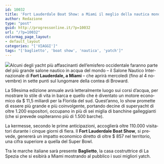```yaml
---
id: 10032
title: 'Fort Lauderdale Boat Show: a Miami il meglio della nautica mondiale'
author: Redazione
type: "post"
guid: http://progressonline.it/?p=10032
url: "/?p=10032"
colormag_page_layout:
- default_layout
categories: "['VIAGGI']"
tags: "['baglietto', 'boat show', 'nautica', 'yatch']"
---
```


<span lang="it">![](https://progressonline.it/wp-content/uploads/2018/10/Boatshow_right-11-650x400.jpg)Alcuni degli yacht più affascinanti dell’emisfero occidentale faranno parte del più grande salone nautico in acqua del mondo – il Salone Nautico Internazionale di **Fort Lauderdale, a Miami** – che aprirà mercoledì (fino al 4 novembre) in sette punti sul lungomare della contea di Broward. </span>

<span lang="it">La 59esima edizione annuale avrà letteralmente luogo sui corsi d’acqua, per mostrare lo stile di vita in barca e quello che è diventato un motore economico da $ 11,5 miliardi per la Florida del sud. Quest’anno, lo show promette di essere più grande e più coinvolgente, portando decine di superyacht di oltre 1.200 espositori, occupano in più di sei miglia di banchine galleggianti (che si prevede ospiteranno più di 1.500 barche). </span>

<span lang="it">La kermesse, secondo le prime anticipazioni, accoglierà oltre 110.000 visitatori durante i cinque giorni di fiera. Il **Fort Lauderdale Boat Show**, si prevede, genererà un impatto economico diretto di oltre $ 857 nel territorio, una cifra superiore a quella del Super Bowl.</span>

Tra le marche italiane sarà presente **Baglietto**, la casa costruttrice di La Spezia che si esibirà a Miami mostrando al pubblico i suoi migliori yatch.